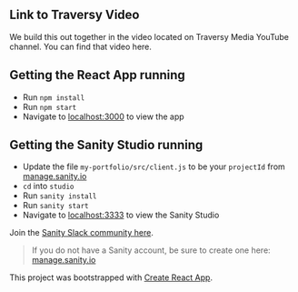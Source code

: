 ## Link to Traversy Video

We build this out together in the video located on Traversy Media YouTube channel. You can find that video here.

## Getting the React App running

* Run `npm install`
* Run `npm start`
* Navigate to [localhost:3000](http://localhost:3000/) to view the app

## Getting the Sanity Studio running

* Update the file `my-portfolio/src/client.js` to be your `projectId` from [manage.sanity.io](https://manage.sanity.io/)
* `cd` into `studio`
* Run `sanity install`
* Run `sanity start`
* Navigate to [localhost:3333](http://localhost:3333/) to view the Sanity Studio

Join the [Sanity Slack community here](https://slack.sanity.io/).

> If you do not have a Sanity account, be sure to create one here: [manage.sanity.io](https://manage.sanity.io/)

This project was bootstrapped with [Create React App](https://github.com/facebook/create-react-app).
